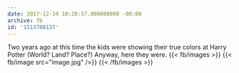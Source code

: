 ```yaml
---
date: 2017-12-19 10:28:57.000000000 -08:00
archive: fb
id: '1513708137'
---
```


Two years ago at this time the kids were showing their true colors at Harry Potter (World? Land? Place?) Anyway, here they were.
{{< fb/images >}}
{{< fb/image src="image.jpg" />}}
{{< /fb/images >}}
